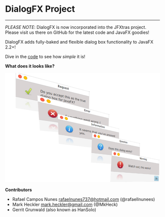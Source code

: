 DialogFX Project
================

*****

_PLEASE NOTE_: DialogFX is now incorporated into the JFXtras project. Please visit us there on GitHub for the latest
code and JavaFX goodies!

DialogFX adds fully-baked and flexible dialog box functionality to JavaFX 2.2+!

Dive in the [code](https://github.com/rafaelcn/DialogFX/blob/master/examples/Main.java) to see how _simple_ it is!

__What does it looks like?__

![DialogFX application example](sample.png)


__Contributors__
 
 * Rafael Campos Nunes <rafaelnunes737@hotmail.com> (@rafaellnunees)
 * Mark Heckler <mark.heckler@gmail.com> (@MkHeck)
 * Gerrit Grunwald (also known as HanSolo)